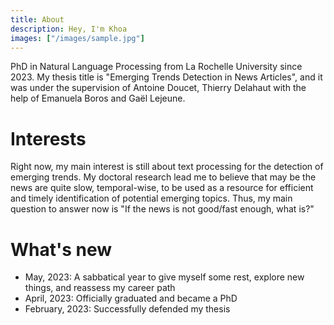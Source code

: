 ```yaml
---
title: About
description: Hey, I'm Khoa
images: ["/images/sample.jpg"]
---
```


PhD in Natural Language Processing from La Rochelle University since 2023. My thesis title is "Emerging Trends Detection in News Articles", and it was under the supervision of Antoine Doucet, Thierry Delahaut with the help of Emanuela Boros and Gaël Lejeune.


Interests
======

Right now, my main interest is still about text processing for the detection of emerging trends. My doctoral research lead me to believe that may be the news are quite slow, temporal-wise, to be used as a resource for efficient and timely identification of potential emerging topics. Thus, my main question to answer now is "If the news is not good/fast enough, what is?"



What's new
======

- May, 2023: A sabbatical year to give myself some rest, explore new things, and reassess my career path
- April, 2023: Officially graduated and became a PhD
- February, 2023: Successfully defended my thesis